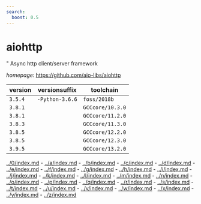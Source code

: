 ```yaml
---
search:
  boost: 0.5
---
```

# aiohttp

" Async http client/server framework

*homepage*: <https://github.com/aio-libs/aiohttp>

version | versionsuffix | toolchain
--------|---------------|----------
``3.5.4`` | ``-Python-3.6.6`` | ``foss/2018b``
``3.8.1`` |  | ``GCCcore/10.3.0``
``3.8.1`` |  | ``GCCcore/11.2.0``
``3.8.3`` |  | ``GCCcore/11.3.0``
``3.8.5`` |  | ``GCCcore/12.2.0``
``3.8.5`` |  | ``GCCcore/12.3.0``
``3.9.5`` |  | ``GCCcore/13.2.0``

[../0/index.md](0) - [../a/index.md](a) - [../b/index.md](b) - [../c/index.md](c) - [../d/index.md](d) - [../e/index.md](e) - [../f/index.md](f) - [../g/index.md](g) - [../h/index.md](h) - [../i/index.md](i) - [../j/index.md](j) - [../k/index.md](k) - [../l/index.md](l) - [../m/index.md](m) - [../n/index.md](n) - [../o/index.md](o) - [../p/index.md](p) - [../q/index.md](q) - [../r/index.md](r) - [../s/index.md](s) - [../t/index.md](t) - [../u/index.md](u) - [../v/index.md](v) - [../w/index.md](w) - [../x/index.md](x) - [../y/index.md](y) - [../z/index.md](z)

